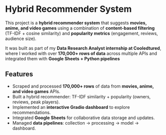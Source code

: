 # Hybrid  Recommender System

This project is a **hybrid recommender system** that suggests **movies, anime, and video games** using a combination of **content-based filtering** (TF-IDF + cosine similarity) and **popularity metrics** (engagement, reviews, audience size).  

It was built as part of my **Data Research Analyst internship at Cooledtured**, where I worked with over **170,000+ rows of data** across multiple APIs and integrated them with **Google Sheets + Python pipelines**

##  Features
- Scraped and processed **170,000+ rows** of data from **movies, anime, and video games** APIs.
- Built a hybrid recommender: TF-IDF similarity + popularity (owners, reviews, peak players).
- Implemented an **interactive Gradio dashboard** to explore recommendations.
- Integrated **Google Sheets** for collaborative data storage and updates.
- Managed **data pipelines**: collection → processing → model → dashboard.
